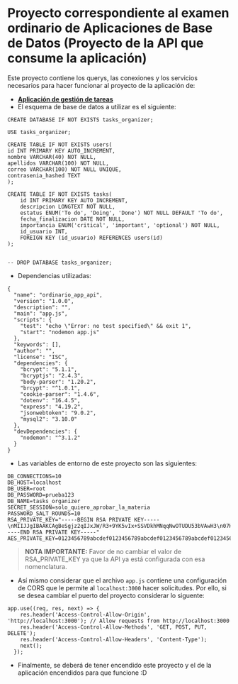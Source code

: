 # Proyecto correspondiente al examen ordinario de Aplicaciones de Base de Datos (Proyecto de la API que consume la aplicación)
Este proyecto contiene los querys, las conexiones y los servicios necesarios para hacer funcionar al proyecto de la aplicación de:
+ **[Aplicación de gestión de tareas](https://github.com/CarlosPaz64/ordinario_app_database.git)**
+ El esquema de base de datos a utilizar es el siguiente:
```
CREATE DATABASE IF NOT EXISTS tasks_organizer;

USE tasks_organizer;

CREATE TABLE IF NOT EXISTS users(
id INT PRIMARY KEY AUTO_INCREMENT,
nombre VARCHAR(40) NOT NULL, 
apellidos VARCHAR(100) NOT NULL,
correo VARCHAR(100) NOT NULL UNIQUE,
contrasenia_hashed TEXT
);

CREATE TABLE IF NOT EXISTS tasks(
    id INT PRIMARY KEY AUTO_INCREMENT,
    descripcion LONGTEXT NOT NULL,
    estatus ENUM('To do', 'Doing', 'Done') NOT NULL DEFAULT 'To do',
    fecha_finalizacion DATE NOT NULL,
    importancia ENUM('critical', 'important', 'optional') NOT NULL,
    id_usuario INT,
    FOREIGN KEY (id_usuario) REFERENCES users(id)
);


-- DROP DATABASE tasks_organizer;
```

+ Dependencias utilizadas:
```
{
  "name": "ordinario_app_api",
  "version": "1.0.0",
  "description": "",
  "main": "app.js",
  "scripts": {
    "test": "echo \"Error: no test specified\" && exit 1",
    "start": "nodemon app.js"
  },
  "keywords": [],
  "author": "",
  "license": "ISC",
  "dependencies": {
    "bcrypt": "5.1.1",
    "bcryptjs": "2.4.3",
    "body-parser": "1.20.2",
    "brcypt": "^1.0.1",
    "cookie-parser": "1.4.6",
    "dotenv": "16.4.5",
    "express": "4.19.2",
    "jsonwebtoken": "9.0.2",
    "mysql2": "3.10.0"
  },
  "devDependencies": {
    "nodemon": "^3.1.2"
  }
}
```
+ Las variables de entorno de este proyecto son las siguientes:
```
DB_CONNECTIONS=10
DB_HOST=localhost
DB_USER=root
DB_PASSWORD=prueba123
DB_NAME=tasks_organizer
SECRET_SESSION=solo_quiero_aprobar_la_materia
PASSWORD_SALT_ROUNDS=10
RSA_PRIVATE_KEY="-----BEGIN RSA PRIVATE KEY-----\nMIIJJgIBAAKCAgBeSgjz2qIJxJW/R3+9YK5vIx+SSVDkhMNqqNwOTUDU53bVAwH3\n07H4ptZ+boDhHy3RsfOkZtGVxOahwfZSX5MT/aRqU/Xw3Lv15zh53ERmxRBv3bXX\n4qneQYEnCkN4ZBCCoX8dpO4GTmZGoctKEkl4wGRA1eFVNYB7x4ZCgt3mKboQzaVd\nVBCZPv1zGvyfNjp1P+egu+vfF1lK648hv8YOj9AoWjOSxZYLU38ySnGXajcjYG92\nhbCJ5bsSp0TaLgiLTp567821PWL271TdJa2xkT5xBD7O2YU1DQc+9VabYERkmX9+\nJV43BJUAY3fOtslFUIBZgYbouj4MUH4ds7058zoIDoJN1dJ7/38PeI7thUrMYzAJ\nLaDWB+NtAGshLe7vZywuxwEIgHV94KboDMTcqXSGrIX1KHmakrgFn16rj+v7m0Os\nttmPk/4OTzc1d3qb7UaUk3YRpWFdAq4mBN3uZQ+/JKyeBshe77GG0grHS3Qy8hgP\nG68R95Iw0e+EWjF2BYp0jGO7sQbvVgplHIB1JucPDeaHpAXy5MXqgHFy96ngu9Wk\n0vzr0RFciR6nqpMFy7RE7BaqQEfPsoENPLI1t6SrOHBLDQ8/hUbTvrIr8ntl+OKO\noLAx5gddPxopccY0cYOIPpf69uOlcjiL3/ce6CETjFFAdjn0aoWgoRYcRwIDAQAB\nAoICACpidWvI2BYz/Gyjo1Rp5X+n9kU4F9jhpUaI6YK0T3RlKBHQ7E2PJ+1ycfEb\nk2ufLGWa7L72SThd7p7AJg4ZUHAoEISLgX7oesWrTsPYtBbOdvkSXO/SwDFcmMYH\n4xR3RsSx/AZDYYwMKgWOLWf6mHRjZ62Nd2FqT3tU0ZGMaltQXoe3KaKua1e37Q6V\nDwIyykxykZi7YOhEAqufABRXtJxPIW9CPPS5RR2KRx9AP5ek82w/qVtJ9XXHgzR7\nZIP/NXAJw0vYCEx0b8w5AZj3mwC7HaqIEgPB3BNg6+TtPCVUPOpL5fe6rINm1+P4\n0p5lpEw4R7n0c8SiE8pNVKPdbC3YwnbhJFc0x3aJhh81wj1WkHn2lO7P8t+Q5ahb\nK1TFXz923CjA+vLT0h5hjVdT7K9MOR6/WZIjyiayfvCsM2pnZj+sMQxui5GKZpbf\nywMFSIdwkTShcqOvle1jJLTcj1kRWR6AOZ9LIUUcHDBbfaNGSWmOZ+DdIFaOoCMy\nEo8lJ0JVaJ4iuZLkY4R6i4OBDfJfOTZqC1NV8Jc5iCzcTtj3aoI/qOYej/f442tj\nW1j0IQkElkP3baJ2tVlQ3mcWjizbviWNRpJb7BY21uoM8OOnInvH+1a99JfHf0EY\n+w+GCbPj0W1Xss6t+KLfTKiAe8ryW4h2Tf4uoDJ91KV9UEyhAoIBAQCjPTY4G8jy\nwsBR4hzto6r+juBbBLCmiaohNy6+Ai8wrHEnHEBmmUjnUeBP/UOecH2Rmv5aenjg\nZL5oF8uKoHdSWzic4H290jUkQUbPSMsBD1GTVQUcHvi5iGImSDDNy1h8m/ccaP+a\nuYSJa/L5FT23J1JYLxaHFY/scAVhLHksIkW4vzeVXTppqZckgK7Mz+8to4IfzBT1\nPWvFVvgQExa6FgGZlWh463D235nacUotUxlyFgOmRnUxnxQigPyy6Htazaed96QR\n+AXxgwmXsHpY6ZUrkJ60yEHLJXIrprSFTrRFl0ltC+gxpjE4DydvD8zRjsNY447F\ni+ktBZXdVlKLAoIBAQCT3oNSAp5j7LO1tMklTkvMyt0g5H6vdz/jtSpV18rPTuUV\nc3MTlylPnZm1rvPp7rVJnvj4Zg3x14YHMTbAarme/UCpOLzCHAi8WFl3gNTAxcMG\naYDYJn6SbvTfgiW6STZrRCDLigKOZR90IRx85mSqeHdsDOsM7MIuzrt2aZA9ZuPb\n8MglSsrYtK+y4FBSziSag7ONxWF3TwAQzhirbTnhBNvQFotUNeuIleYT3yMrD+k+\nD362Pqenma6LGgeqlupZIRvnq4ICpZ0rynSlgPndFncjHOfzUMGG9OQ59mybVCJP\nH0vX6CEVm9okIOmydN0+l6REVbTHQKXLvdCPoUC1AoIBACBDY+j5DOF2Pn6wmxkY\n5R4E7TDwH137DYYdGv7w/ZS4MHETc2MT3sXhd903aFrzTs4tfSIy3Js1LjDyqwcO\nKic74leXQyL2Xgx5Xl5vu7fM6EmfXzAsquo4m3WHhSXXj/io9tFFq2dQTXK/xDkY\nyqbdfbfyLpiqWVTY2ydWm+huKauXF4xM7dOeckIDsQjH/DTgAUL5mhbSee95/fNn\nYnGLEeviDNEBb8VLcmQrSgblSr0yvqvpdxZEo70iE0/lBSRwSzW8kU//3mTailXR\nyoyyNgpzPfrrLZ3SG9umyj0izhyHBzsnRFAz0byLujaIP+oXNmLmLvy6Z26/kNw7\nSHsCggEALmZzhMeHlkmPduRc/hTcmk3KJ+kri7n61WRi/X7yiCz0m8+Xe71CXFZT\nBnz40x5xysFU1PWJSKtdxmH+EVEsICTOJovER5DueNOsd2B44mjsMtXmdW1W6HJi\n6sP3PMZ+ihhdxiDvfmli/ljpjJPrYMbeioxfMbYVlQSQNK8ZcPsZY0niNDmM/4Vr\nYNEcw28mc0oCjOk0FXE3zw4tFZX3xJF2vIxmei1VVI3dHb02VuvuP+gy1dNBXslN\nyR6I61HiBcfq7r6V1GjNshEcm1amkWbcSatnaaWcpNGx0DJwkClNftCORxjzUMmQ\nISgmzTX4uwxwonTWfnPd0tokWP27xQKCAQAy/ZoujWihqAqp3HnRy7DeKUwQpgvc\nH3VRktHVjTkk1XkjjnDMFgbXg88nEmnnkAGDHbYlJhOM7VsO8bZqkh+RtPZLlW1F\n8jU1b8o9LT4ccvqJWD2kJrWXtXkH8Z/8tIFAS5xy0ZvyFpelLGzesftiZlHpCuSy\nqF6VyliclFm0j9j9/vaHVj8+pvHhrDWda0ICW/xqhsPI9ieuS3yM3A0WCUJS2TVq\n4XMuYJgyx2OshuUx8BTMElFbZ5fiCNw5nedkU6Ed1959kDC/xWVFVIvYCtMaBrzj\naNM53NrktEy5oh5v7GEkFONlqB2eCpgwUxPOtSgfruDPrA4sY2crY5XY\n-----END RSA PRIVATE KEY-----"
AES_PRIVATE_KEY=0123456789abcdef0123456789abcdef0123456789abcdef0123456789abcdef
```
> **NOTA IMPORTANTE:** Favor de no cambiar el valor de RSA_PRIVATE_KEY ya que la API ya está configurada con esa nomenclatura.

+ Así mismo considerar que el archivo ``` app.js ``` contiene una configuración de CORS que le permite al ```localhost:3000``` hacer solicitudes. Por ello, si se desea cambiar el puerto del proyecto considerar lo siguente:
```
app.use((req, res, next) => {
    res.header('Access-Control-Allow-Origin', 'http://localhost:3000'); // Allow requests from http://localhost:3000
    res.header('Access-Control-Allow-Methods', 'GET, POST, PUT, DELETE');
    res.header('Access-Control-Allow-Headers', 'Content-Type');
    next();
  });
```

+ Finalmente, se deberá de tener encendido este proyecto y el de la aplicación encendidos para que funcione :D
